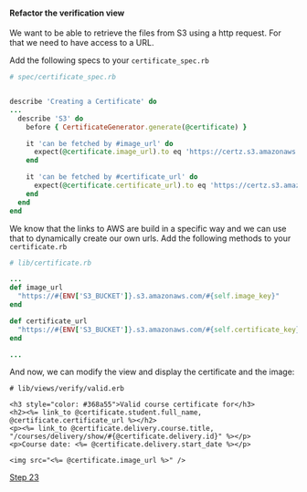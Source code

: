 #### Refactor the verification view

We want to be able to retrieve the files from S3 using a http request. For that we need to have access to a URL.

Add the following specs to your `certificate_spec.rb`

```ruby
# spec/certificate_spec.rb


describe 'Creating a Certificate' do
...
  describe 'S3' do
    before { CertificateGenerator.generate(@certificate) }

    it 'can be fetched by #image_url' do
      expect(@certificate.image_url).to eq 'https://certz.s3.amazonaws.com/pdf/test/thomas_ochman_2015-01-01.jpg'
    end

    it 'can be fetched by #certificate_url' do
      expect(@certificate.certificate_url).to eq 'https://certz.s3.amazonaws.com/pdf/test/thomas_ochman_2015-01-01.pdf'
    end
  end
end

```

We know that the links to AWS are build in a specific way and we can use that to dynamically create our own urls. Add the following methods to your `certificate.rb`

```ruby
# lib/certificate.rb

...
def image_url
  "https://#{ENV['S3_BUCKET']}.s3.amazonaws.com/#{self.image_key}"
end

def certificate_url
  "https://#{ENV['S3_BUCKET']}.s3.amazonaws.com/#{self.certificate_key}"
end

...
```

And now, we can modify the view and display the certificate and the image:


```html+erb
# lib/views/verify/valid.erb

<h3 style="color: #368a55">Valid course certificate for</h3>
<h2><%= link_to @certificate.student.full_name, @certificate.certificate_url %></h2>
<p><%= link_to @certificate.delivery.course.title, "/courses/delivery/show/#{@certificate.delivery.id}" %></p>
<p>Course date: <%= @certificate.delivery.start_date %></p>

<img src="<%= @certificate.image_url %>" />
```

[Step 23](step23.md)